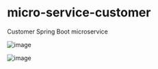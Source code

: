 # micro-service-customer

Customer Spring Boot microservice

![image](https://github.com/JPSSouza/micro-service-customer/assets/20976819/dd1321b4-563e-41a2-9830-443a12aa50a3)

![image](https://github.com/JPSSouza/micro-service-customer/assets/20976819/1746b355-103d-4ff8-b8b3-83e24f4d2f4c)




